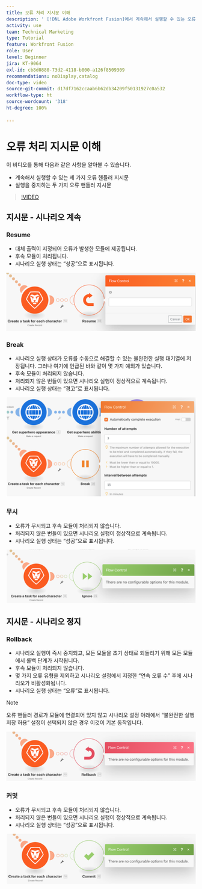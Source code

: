 ```yaml
---
title: 오류 처리 지시문 이해
description: ' [!DNL Adobe Workfront Fusion]에서 계속해서 실행할 수 있는 오류 핸들러 지시문과 실행을 정지하는 오류 핸들러 지시문에 대해 알아봅니다.'
activity: use
team: Technical Marketing
type: Tutorial
feature: Workfront Fusion
role: User
level: Beginner
jira: KT-9064
exl-id: cb8d0880-73d2-4118-b800-a126f8509309
recommendations: noDisplay,catalog
doc-type: video
source-git-commit: d17df7162ccaab6b62db34209f50131927c0a532
workflow-type: ht
source-wordcount: '318'
ht-degree: 100%

---
```


# 오류 처리 지시문 이해

이 비디오를 통해 다음과 같은 사항을 알아볼 수 있습니다.

* 계속해서 실행할 수 있는 세 가지 오류 핸들러 지시문
* 실행을 중지하는 두 가지 오류 핸들러 지시문

>[!VIDEO](https://video.tv.adobe.com/v/3418139/?quality=12&learn=on&enablevpops&captions=kor)

## 지시문 - 시나리오 계속

### Resume

* 대체 출력이 지정되어 오류가 발생한 모듈에 제공됩니다.
* 후속 모듈이 처리됩니다.
* 시나리오 실행 상태는 “성공”으로 표시됩니다.

![Resume 지시문의 이미지](assets/troubleshooting-and-error-handling-2.png)

### Break

* 시나리오 실행 상태가 오류를 수동으로 해결할 수 있는 불완전한 실행 대기열에 저장됩니다. 그러나 여기에 언급된 바와 같이 몇 가지 예외가 있습니다.
* 후속 모듈이 처리되지 않습니다.
* 처리되지 않은 번들이 있으면 시나리오 실행이 정상적으로 계속됩니다.
* 시나리오 실행 상태는 “경고”로 표시됩니다.

![Break 지시문의 이미지](assets/troubleshooting-and-error-handling-3.png)

### 무시

* 오류가 무시되고 후속 모듈이 처리되지 않습니다.
* 처리되지 않은 번들이 있으면 시나리오 실행이 정상적으로 계속됩니다.
* 시나리오 실행 상태는 “성공”으로 표시됩니다.

![Ignore 지시문의 이미지](assets/troubleshooting-and-error-handling-4.png)

## 지시문 - 시나리오 정지

### Rollback

* 시나리오 실행이 즉시 중지되고, 모든 모듈을 초기 상태로 되돌리기 위해 모든 모듈에서 롤백 단계가 시작됩니다.
* 후속 모듈이 처리되지 않습니다.
* 몇 가지 오류 유형을 제외하고 시나리오 설정에서 지정한 “연속 오류 수” 후에 시나리오가 비활성화됩니다.
* 시나리오 실행 상태는 “오류”로 표시됩니다.

>[!NOTE]
>
>오류 핸들러 경로가 모듈에 연결되어 있지 않고 시나리오 설정 아래에서 “불완전한 실행 저장 허용” 설정이 선택되지 않은 경우 이것이 기본 동작입니다.

![Rollback 지시문의 이미지](assets/troubleshooting-and-error-handling-5.png)

### 커밋

* 오류가 무시되고 후속 모듈이 처리되지 않습니다.
* 처리되지 않은 번들이 있으면 시나리오 실행이 정상적으로 계속됩니다.
* 시나리오 실행 상태는 “성공”으로 표시됩니다.

![Commit 지시문의 이미지](assets/troubleshooting-and-error-handling-6.png)
